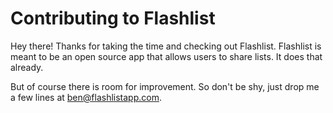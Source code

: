 # Contributing to Flashlist

Hey there! Thanks for taking the time and checking out Flashlist. 
Flashlist is meant to be an open source app that allows users to share lists. It does that already. 

But of course there is room for improvement. So don't be shy, just drop me a few lines at ben@flashlistapp.com. 


